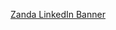 [Zanda LinkedIn Banner](https://github.com/zandaarchitectural/.github/assets/48707352/8c5786d9-3bd1-44c3-9dac-ba7d96dfc5ef)
